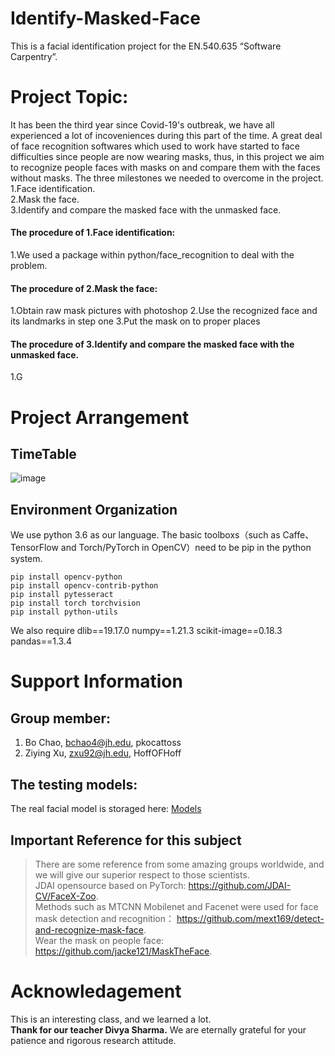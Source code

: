 # Identify-Masked-Face
This is a facial identification project for the EN.540.635 “Software Carpentry”. 



# Project Topic:
It has been the third year since Covid-19's outbreak, we have all experienced a lot of incoveniences during this part of the time.
A great deal of face recognition softwares which used to work have started to face difficulties since people are now wearing masks, thus, in this project we aim to recognize people faces with masks on and compare them with the faces without masks.
The three milestones we needed to overcome in the project.  
1.Face identification.  
2.Mask the face.  
3.Identify and compare the masked face with the unmasked face.  



#### The procedure of 1.Face identification:
1.We used a package within python/face_recognition to deal with the problem.

#### The procedure of 2.Mask the face:
1.Obtain raw mask pictures with photoshop
2.Use the recognized face and its landmarks in step one
3.Put the mask on to proper places 


#### The procedure of 3.Identify and compare the masked face with the unmasked face.  
1.G

# Project Arrangement

## TimeTable
![image](https://user-images.githubusercontent.com/)


## Environment Organization
We use python 3.6 as our language.
The basic toolboxs（such as Caffe、TensorFlow and Torch/PyTorch in OpenCV）need to be pip in the python system.
```
pip install opencv-python
pip install opencv-contrib-python
pip install pytesseract
pip install torch torchvision
pip install python-utils
```
We also require
dlib==19.17.0
numpy==1.21.3
scikit-image==0.18.3
pandas==1.3.4

# Support Information

## Group member: 
1. Bo Chao, bchao4@jh.edu, pkocattoss  
2. Ziying Xu, zxu92@jh.edu, HoffOFHoff

## The testing models:
The real facial model is storaged here: [Models](https://pages.github.com/)

## Important Reference for this subject
> There are some reference from some amazing groups worldwide, and we will give our superior respect to those scientists.  
> JDAI opensource based on PyTorch:  https://github.com/JDAI-CV/FaceX-Zoo.   
> Methods such as MTCNN Mobilenet and Facenet were used for face mask detection and recognition： https://github.com/mext169/detect-and-recognize-mask-face.   
> Wear the mask on people face: https://github.com/jacke121/MaskTheFace.   

# Acknowledagement 
This is an interesting class, and we learned a lot.  
**Thank for our teacher Divya Sharma.** We are eternally grateful for your patience and rigorous research attitude. 
